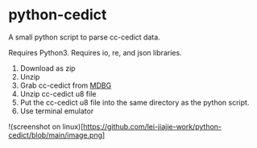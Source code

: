 # python-cedict
A small python script to parse cc-cedict data.


Requires Python3.
Requires io, re, and json libraries.


1. Download as zip
2. Unzip
3. Grab cc-cedict from [MDBG](https://www.mdbg.net/chinese/dictionary?page=cc-cedict)
4. Unzip cc-cedict u8 file
5. Put the cc-cedict u8 file into the same directory as the python script.
6. Use terminal emulator


!(screenshot on linux)[https://github.com/lei-jiajie-work/python-cedict/blob/main/image.png]
